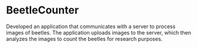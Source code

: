 # BeetleCounter
Developed an application that communicates with a server to process images of beetles. The application uploads images to the server, which then analyzes the images to count the beetles for research purposes.
